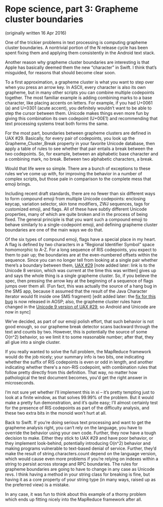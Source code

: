 # Rope science, part 3: Grapheme cluster boundaries

(originally written 16 Apr 2016)

One of the trickier problems in text processing is computing grapheme cluster boundaries. A nontrivial portion of the N release cycle has been spent fixing them and applying them consistently in the Android text stack.

Another reason why grapheme cluster boundaries are interesting is that Apple has basically deemed them the new “character” in Swift. I think that’s misguided, for reasons that should become clear soon.

To a first approximation, a grapheme cluster is what you want to step over when you press an arrow key. In ASCII, every character is also its own grapheme, but in many other scripts you can combine multiple codepoints together. The most familiar example is adding combining marks to a base character, like placing accents on letters. For example, if you had U+0061 (a) and U+0301 (acute accent), you definitely wouldn’t want to be able to step the cursor between them. Unicode makes things even more fun by giving this combination its own codepoint (U+00E1) and recommending that text processing systems treat both forms the same.

For the most part, boundaries between grapheme clusters are defined in UAX #29. Basically, for every pair of codepoints, you look up the Grapheme_Cluster_Break property in your favorite Unicode database, then apply a table of rules to see whether that pair entails a break between the two codepoints. So, for example, between an alphabetic base character and a combining mark, no break. Between two alphabetic characters, a break.

Would that life were so simple. There are a bunch of exceptions to these rules we’ve come up with, for improving the behavior in a number of complex scripts, but those pale in comparison to the complete mess that emoji brings.

Including recent draft standards, there are no fewer than six different ways to form compound emoji from multiple Unicode codepoints: enclosing keycap, variation selector, skin tone modifiers, ZWJ sequences, tags for customized emoji, and flags. All of these have subtly different Unicode properties, many of which are quite broken and in the process of being fixed. The general principle is that you want such a compound emoji to behave similarly to a single-codepoint emoji, and defining grapheme cluster boundaries are one of the main ways we do that.

Of the six types of compound emoji, flags have a special place in my heart. A flag is defined by two characters in a “Regional Identifier Symbol” space homomorphic to A-Z. For a long sequence of RIS codepoints, you expect to them to pair up; the boundaries are at the even-numbered offsets within the sequence. Since you can no longer tell from looking at a single pair whether there’s a boundary between them, [UAX #29](http://www.unicode.org/reports/tr29/tr29-27.html) [note added later: link is to the Unicode 8 version, which was current at the time this was written] gives up and says the whole thing is a single grapheme cluster. So, if you believe the spec, then pressing the arrow key at the beginning of a sequence of flags jumps over them all. (Fun fact, this was actually the source of a hang bug in the SMS app, because it assumed that the result of the Java Character iterator would fit inside one SMS fragment) [edit added later: the [fix for this bug](https://android.googlesource.com/platform/frameworks/opt/telephony/+/bee1df8) is now released in AOSP; also, the grapheme cluster rules have changed in the [Unicode 9 version of UAX #29](http://www.unicode.org/reports/tr29/tr29-29.html), so Android and Unicode are now in sync]

We’ve decided, as part of our emoji polish effort, that such behavior is not good enough, so our grapheme break detector scans backward through the text and counts by two. However, this is potentially the source of some O(n^2) behavior, so we limit it to some reasonable number; after that, they all glue into a single cluster.

If you really wanted to solve the full problem, the MapReduce framework would do the job nicely; your summary info is two bits, one indicating whether the suffix of RIS codepoints is even or odd in length, and another indicating whether there's a non-RIS codepoint, with combination rules that follow pretty directly from this definition. That way, no matter how pathological the test document becomes, you'd get the right answer in microseconds.

I’m not sure yet whether I’ll implement this in xi – it’s pretty tempting just to look at a finite window, as that solves 99.99% of the problem. But it would make a pretty fun demonstration, and it’s quite easy; I’ll almost certainly test for the presence of RIS codepoints as part of the difficulty analysis, and these two extra bits in the monoid won’t hurt at all.

Back to Swift. If you’re doing serious text processing and want to get the grapheme analysis right, you can’t rely on the language, you have to override the behavior using your own code. Further, they now have a tough decision to make. Either they stick to UAX #29 and have poor behavior, or they implement look-behind, potentially introducing O(n^2) behavior and making programs vulnerable to text-based denial of service. Further, they’d make the result of string.characters.count depend on the language version, which would cause even more problems if you’re relying on indexes within a string to persist across storage and RPC boundaries. The rules for grapheme boundaries are going to have to change in any case as Unicode revs. I think having a method in your string class for breaking is fine, but having it as a core property of your string type (in many ways, raised up as the preferred view) is a mistake.

In any case, it was fun to think about this example of a thorny problem which ends up fitting nicely into the MapReduce framework after all.﻿
